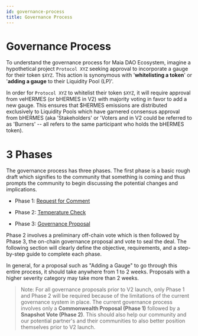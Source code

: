 ```yaml
---
id: governance-process
title: Governance Process
---
```


# Governance Process

To understand the governance process for Maia DAO Ecosystem, imagine a hypothetical project `Protocol XYZ` seeking approval to incorporate a gauge for their token `$XYZ`. This action is synonymous with '**whitelisting a token**' or '**adding a gauge** to their Liquidity Pool (LP)'.

In order for `Protocol XYZ` to whitelist their token `$XYZ`, it will require approval from veHERMES (or bHERMES in V2) with majority voting in favor to add a new gauge. This ensures that $HERMES emissions are distributed exclusively to Liquidity Pools which have garnered consensus approval from bHERMES (aka 'Stakeholders' or 'Voters and in V2 could be referred to as 'Burners' -- all refers to the same participant who holds the bHERMES token).

# 3 Phases

The governance process has three phases. The first phase is a basic rough draft which signifies to the community that something is coming and thus prompts the community to begin discussing the potential changes and implications. 

- Phase 1: [Request for Comment][phase-1]

- Phase 2: [Temperature Check][phase-2]

- Phase 3: [Governance Proposal][phase-3]

Phase 2 involves a preliminary off-chain vote which is then followed by Phase 3, the on-chain governance proposal and vote to seal the deal. The following section will clearly define the objective, requirements, and a step-by-step guide to complete each phase. 

In general, for a proposal such as "Adding a Gauge" to go through this entire process, it should take anywhere from 1 to 2 weeks. Proposals with a higher severity category may take more than 2 weeks. 

> Note: For all governance proposals prior to V2 launch, only Phase 1 and Phase 2 will be required because of the limitations of the current governance system in place. The current governance process involves only a **Commonwealth Proposal (Phase 1)** followed by a **Snapshot Vote (Phase 2)**. This should also help our community and our potential partner's and their communities to also better position themselves prior to V2 launch.

[phase-1]: ./versioned_docs/version-Hermes/governance/process/phases/01-phase-1-request-for-comment.md
[phase-2]: ./versioned_docs/version-Hermes/governance/process/phases/02-phase-2-temperature-check.md
[phase-3]: ./versioned_docs/version-Hermes/governance/process/phases/03-phase-3-governance-proposal.md